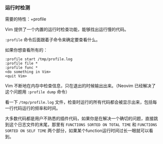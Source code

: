 ### 运行时检测

需要的特性：+profile

Vim 提供了一个内置的运行时检查功能，能够找出运行慢的代码。

```:profile``` 命令后面跟着子命令来确定要查看什么。

如果你想查看所有的：

```Vim
:profile start /tmp/profile.log
:profile file *
:profile func *
<do something in Vim>
<quit Vim>
```

Vim 不断地在内存中检查信息，只在退出的时候输出出来。（Neovim 已经解决了这个问题用 ```:profile dump``` 命令）

看一下 ```/tmp/profile.log``` 文件，检查时运行的所有代码都会被显示出来，包括每一行代码运行的频率和时间。

大多数代码都是用户不熟悉的插件代码，如果你是在解决一个确切的问题，直接跳到这个日志文件的末尾，那里有 ```FUNCTIONS SORTED ON TOTAL TIME``` 和 ```FUNCTIONS SORTED ON SELF TIME``` 两个部分，如果某个function运行时间过长一眼就可以看到。